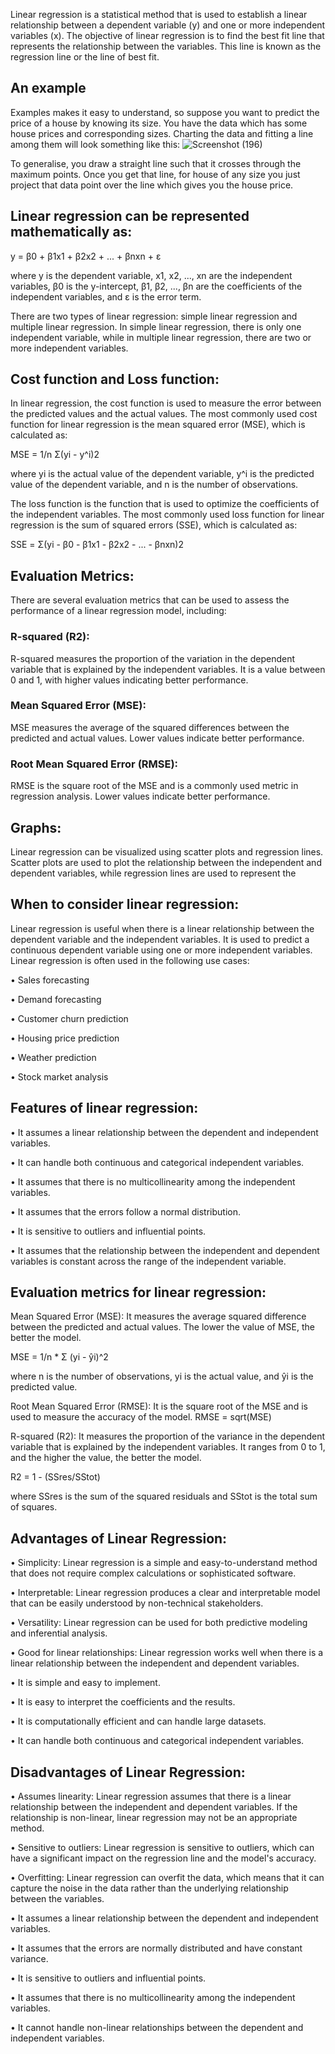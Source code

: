 Linear regression is a statistical method that is used to establish a linear relationship between a dependent variable (y) and one or more independent variables (x). The objective of linear regression is to find the best fit line that represents the relationship between the variables. This line is known as the regression line or the line of best fit.

## An example
Examples makes it easy to understand, so suppose you want to predict the price of a house by knowing its size. You have the data which has some house prices and corresponding sizes. Charting the data and fitting a line among them will look something like this:
![Screenshot (196)](https://user-images.githubusercontent.com/110838853/221059142-19ffbe6a-3a9c-4346-99f0-d384feb4a1e7.png)

To generalise, you draw a straight line such that it crosses through the maximum points. Once you get that line, for house of any size you just project that data point over the line which gives you the house price.

## Linear regression can be represented mathematically as:

y = β0 + β1x1 + β2x2 + ... + βnxn + ε

where y is the dependent variable, x1, x2, ..., xn are the independent variables, β0 is the y-intercept, β1, β2, ..., βn are the coefficients of the independent variables, and ε is the error term.

There are two types of linear regression: simple linear regression and multiple linear regression. In simple linear regression, there is only one independent variable, while in multiple linear regression, there are two or more independent variables.


## Cost function and Loss function:

In linear regression, the cost function is used to measure the error between the predicted values and the actual values. The most commonly used cost function for linear regression is the mean squared error (MSE), which is calculated as:

MSE = 1/n Σ(yi - y^i)2

where yi is the actual value of the dependent variable, y^i is the predicted value of the dependent variable, and n is the number of observations.

The loss function is the function that is used to optimize the coefficients of the independent variables. The most commonly used loss function for linear regression is the sum of squared errors (SSE), which is calculated as:

SSE = Σ(yi - β0 - β1x1 - β2x2 - ... - βnxn)2

## Evaluation Metrics:
There are several evaluation metrics that can be used to assess the performance of a linear regression model, including:

### R-squared (R2): 
R-squared measures the proportion of the variation in the dependent variable that is explained by the independent variables. It is a value between 0 and 1, with higher values indicating better performance.

### Mean Squared Error (MSE):
MSE measures the average of the squared differences between the predicted and actual values. Lower values indicate better performance.

### Root Mean Squared Error (RMSE): 
RMSE is the square root of the MSE and is a commonly used metric in regression analysis. Lower values indicate better performance.

## Graphs:
Linear regression can be visualized using scatter plots and regression lines. Scatter plots are used to plot the relationship between the independent and dependent variables, while regression lines are used to represent the

## When to consider linear regression:
Linear regression is useful when there is a linear relationship between the dependent variable and the independent variables. It is used to predict a continuous dependent variable using one or more independent variables. Linear regression is often used in the following use cases:

•	Sales forecasting

•	Demand forecasting

•	Customer churn prediction

•	Housing price prediction

•	Weather prediction

•	Stock market analysis

## Features of linear regression:
•	It assumes a linear relationship between the dependent and independent variables.

•	It can handle both continuous and categorical independent variables.

•	It assumes that there is no multicollinearity among the independent variables.

•	It assumes that the errors follow a normal distribution.

•	It is sensitive to outliers and influential points.

•	It assumes that the relationship between the independent and dependent variables is constant across the range of the independent variable.
## Evaluation metrics for linear regression:
Mean Squared Error (MSE): 
It measures the average squared difference between the predicted and actual values. The lower the value of MSE, the better the model.

MSE = 1/n * Σ (yi - ŷi)^2

where n is the number of observations, yi is the actual value, and ŷi is the predicted value.

Root Mean Squared Error (RMSE):
It is the square root of the MSE and is used to measure the accuracy of the model.
RMSE = sqrt(MSE)

R-squared (R2): 
It measures the proportion of the variance in the dependent variable that is explained by the independent variables. It ranges from 0 to 1, and the higher the value, the better the model.

R2 = 1 - (SSres/SStot)

where SSres is the sum of the squared residuals and SStot is the total sum of squares.
## Advantages of Linear Regression:
•	Simplicity: Linear regression is a simple and easy-to-understand method that does not require complex calculations or sophisticated software.

•	Interpretable: Linear regression produces a clear and interpretable model that can be easily understood by non-technical stakeholders.

•	Versatility: Linear regression can be used for both predictive modeling and inferential analysis.

•	Good for linear relationships: Linear regression works well when there is a linear relationship between the independent and dependent variables.

•	It is simple and easy to implement.

•	It is easy to interpret the coefficients and the results.

•	It is computationally efficient and can handle large datasets.

•	It can handle both continuous and categorical independent variables.

## Disadvantages of Linear Regression:
•	Assumes linearity: Linear regression assumes that there is a linear relationship between the independent and dependent variables. If the relationship is non-linear, linear regression may not be an appropriate method.

•	Sensitive to outliers: Linear regression is sensitive to outliers, which can have a significant impact on the regression line and the model's accuracy.

•	Overfitting: Linear regression can overfit the data, which means that it can capture the noise in the data rather than the underlying relationship between the variables.

•	It assumes a linear relationship between the dependent and independent variables.

•	It assumes that the errors are normally distributed and have constant variance.

•	It is sensitive to outliers and influential points.

•	It assumes that there is no multicollinearity among the independent variables.

•	It cannot handle non-linear relationships between the dependent and independent variables.




